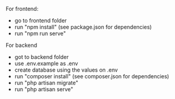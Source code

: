 For frontend:
- go to frontend folder
- run "npm install" (see package.json for dependencies)
- run "npm run serve"

For backend
- got to backend folder
- use .env.example as .env
- create database using the values on .env 
- run "composer install" (see composer.json for dependencies)
- run "php artisan migrate"
- run "php artisan serve"